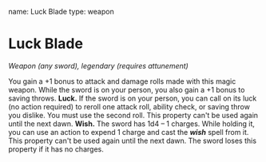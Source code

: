 name: Luck Blade
type: weapon

# Luck Blade
_Weapon (any sword), legendary (requires attunement)_

You gain a +1 bonus to attack and damage rolls made with this magic weapon. While the sword is on your person, you also gain a +1 bonus to saving throws.
**Luck.** If the sword is on your person, you can call on its luck (no action required) to reroll one attack roll, ability check, or saving throw you dislike. You must use the second roll. This property can't be used again until the next dawn.
**Wish.** The sword has 1d4 – 1 charges. While holding it, you can use an action to expend 1 charge and cast the **_wish_** spell from it. This property can't be used again until the next dawn. The sword loses this property if it has no charges.
